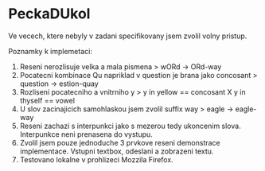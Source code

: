 # PeckaDUkol

Ve vecech, ktere nebyly v zadani specifikovany jsem zvolil volny pristup.

Poznamky k implemetaci:
1. Reseni nerozlisuje velka a mala pismena > wORd -> ORd-way 
2. Pocatecni kombinace Qu napriklad v question je brana jako concosant > question -> estion-quay 
3. Rozliseni pocatecniho a vnitrniho y > y in yellow == concosant X y in thyself == vowel
4. U slov zacinajicich samohlaskou jsem zvolil suffix way > eagle -> eagle-way 
5. Reseni zachazi s interpunkci jako s mezerou tedy ukoncenim slova. Interpunkce neni prenasena do vystupu.
6. Zvolil jsem pouze jednoduche 3 prvkove reseni demonstrace implementace. Vstupni textbox, odeslani a zobrazeni textu. 
7. Testovano lokalne v prohlizeci Mozzila Firefox. 
